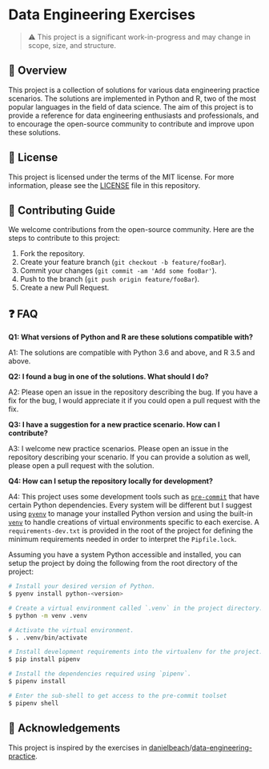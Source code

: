 # Data Engineering Exercises

> :warning: This project is a significant work-in-progress and may change in scope, size, and structure.

## :book: Overview

This project is a collection of solutions for various data engineering practice scenarios. The solutions are implemented in Python and R, two of the most popular languages in the field of data science. The aim of this project is to provide a reference for data engineering enthusiasts and professionals, and to encourage the open-source community to contribute and improve upon these solutions.

## :page_with_curl: License

This project is licensed under the terms of the MIT license. For more information, please see the [LICENSE](LICENSE) file in this repository.

## :handshake: Contributing Guide

We welcome contributions from the open-source community. Here are the steps to contribute to this project:

1. Fork the repository.
2. Create your feature branch (`git checkout -b feature/fooBar`).
3. Commit your changes (`git commit -am 'Add some fooBar'`).
4. Push to the branch (`git push origin feature/fooBar`).
5. Create a new Pull Request.

## :question: FAQ

**Q1: What versions of Python and R are these solutions compatible with?**

A1: The solutions are compatible with Python 3.6 and above, and R 3.5 and above.

**Q2: I found a bug in one of the solutions. What should I do?**

A2: Please open an issue in the repository describing the bug. If you have a fix for the bug, I would appreciate it if you could open a pull request with the fix.

**Q3: I have a suggestion for a new practice scenario. How can I contribute?**

A3: I welcome new practice scenarios. Please open an issue in the repository describing your scenario. If you can provide a solution as well, please open a pull request with the solution.

**Q4: How can I setup the repository locally for development?**

A4: This project uses some development tools such as [`pre-commit`]() that have certain Python dependencies. Every system will be different but I suggest using [`pyenv`]() to manage your installed Python version and using the built-in [`venv`]() to handle creations of virtual environments specific to each exercise. A `requirements-dev.txt` is provided in the root of the project for defining the minimum requirements needed in order to interpret the `Pipfile.lock`.

Assuming you have a system Python accessible and installed, you can setup the project by doing the following from the root directory of the project:

```bash
# Install your desired version of Python.
$ pyenv install python-<version>

# Create a virtual environment called `.venv` in the project directory.
$ python -m venv .venv

# Activate the virtual environment.
$ . .venv/bin/activate

# Install development requirements into the virtualenv for the project.
$ pip install pipenv

# Install the dependencies required using `pipenv`.
$ pipenv install

# Enter the sub-shell to get access to the pre-commit toolset
$ pipenv shell
```

## :bookmark: Acknowledgements

This project is inspired by the exercises  in [danielbeach](https://github.com/danielbeach)/[data-engineering-practice](https://github.com/danielbeach/data-engineering-practice).
